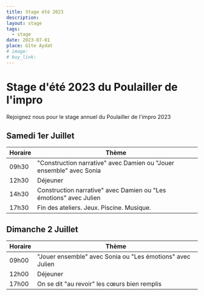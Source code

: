 ```yaml
---
title: Stage été 2023
description:
layout: stage
tags:
  - stage
date: 2023-07-01
place: Gîte Aydat
# image:
# buy_link:
---
```


# Stage d'été 2023 du Poulailler de l'impro

Rejoignez nous pour le stage annuel du Poulailler de l'impro 2023

## Samedi 1er Juillet

| Horaire | Thème                                                               |
| ------- | ------------------------------------------------------------------- |
| 09h30   | "Construction narrative" avec Damien ou "Jouer ensemble" avec Sonia |
| 12h30   | Déjeuner                                                            |
| 14h30   | Construction narrative" avec Damien ou "Les émotions" avec Julien   |
| 17h30   | Fin des ateliers. Jeux. Piscine. Musique.                           |

## Dimanche 2 Juillet

| Horaire | Thème                                                     |
| ------- | --------------------------------------------------------- |
| 09h00   | "Jouer ensemble" avec Sonia ou "Les émotions" avec Julien |
| 12h00   | Déjeuner                                                  |
| 17h00   | On se dit "au revoir" les cœurs bien remplis              |
